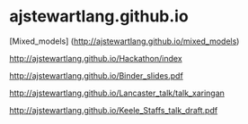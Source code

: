 # ajstewartlang.github.io

[Mixed_models] (http://ajstewartlang.github.io/mixed_models)

http://ajstewartlang.github.io/Hackathon/index

http://ajstewartlang.github.io/Binder_slides.pdf

http://ajstewartlang.github.io/Lancaster_talk/talk_xaringan

http://ajstewartlang.github.io/Keele_Staffs_talk_draft.pdf
